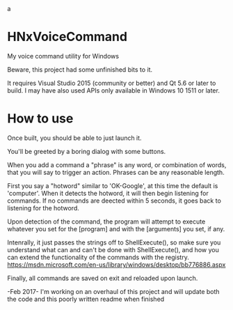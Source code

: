 a

# HNxVoiceCommand
My voice command utility for Windows

Beware, this project had some unfinished bits to it.

It requires Visual Studio 2015 (community or better) and Qt 5.6 or later to build. I may have also used APIs only available in Windows 10 1511 or later.


# How to use
Once built, you should be able to just launch it.

You'll be greeted by a boring dialog with some buttons.

When you add a command a "phrase" is any word, or combination of words, that you will say to trigger an action.
Phrases can be any reasonable length.

First you say a "hotword" similar to 'OK-Google', at this time the default is 'computer'. When it detects the hotword, it will then begin listening for commands. If no commands are deected within 5 seconds, it goes back to listening for the hotword.

Upon detection of the command, the program will attempt to execute whatever you set for the [program] and with the [arguments] you set, if any.

Intenrally, it just passes the strings off to ShellExecute(), so make sure you understand what can and can't be done with ShellExecute(), and how you can extend the functionality of the commands with the registry.
https://msdn.microsoft.com/en-us/library/windows/desktop/bb776886.aspx

Finally, all commands are saved on exit and reloaded upon launch.

-Feb 2017-
I'm working on an overhaul of this project and will update both the code and this poorly written readme when finished
